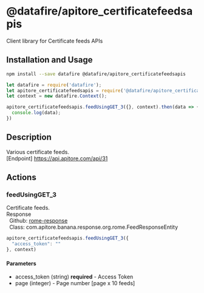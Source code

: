 # @datafire/apitore_certificatefeedsapis

Client library for Certificate feeds APIs

## Installation and Usage
```bash
npm install --save datafire @datafire/apitore_certificatefeedsapis
```

```js
let datafire = require('datafire');
let apitore_certificatefeedsapis = require('@datafire/apitore_certificatefeedsapis').actions;
let context = new datafire.Context();

apitore_certificatefeedsapis.feedUsingGET_3({}, context).then(data => {
  console.log(data);
})
```

## Description
Various certificate feeds.<BR />[Endpoint] https://api.apitore.com/api/31

## Actions
### feedUsingGET_3
Certificate feeds.<BR />Response<BR />&nbsp; Github: <a href="https://github.com/keigohtr/apitore-response-parent/tree/master/rome-response">rome-response</a><BR />&nbsp; Class: com.apitore.banana.response.org.rome.FeedResponseEntity<BR />


```js
apitore_certificatefeedsapis.feedUsingGET_3({
  "access_token": ""
}, context)
```

#### Parameters
* access_token (string) **required** - Access Token
* page (integer) - Page number [page x 10 feeds]

